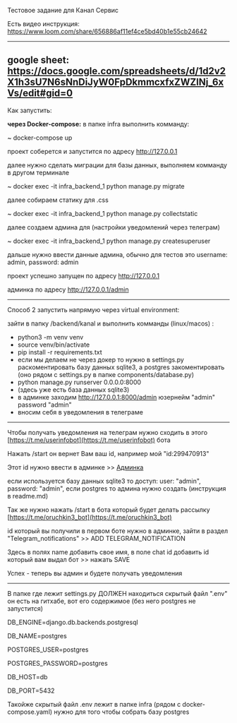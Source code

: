 Тестовое задание для Канал Сервис

Есть видео инструкция:
https://www.loom.com/share/656886af11ef4ce5bd40b1e55cb24642

---
google sheet:
https://docs.google.com/spreadsheets/d/1d2v2X1h3sU7N6sNnDiJyW0FpDkmmcxfxZWZlNj_6xVs/edit#gid=0
---

Как запустить:

**через Docker-compose:**
в папке infra выполнить комманду:

~ docker-compose up

проект соберется и запустится по адресу http://127.0.0.1

далее нужно сделать миграции для базы данных, выполняем комманду в другом терминале

~ docker exec -it infra_backend_1 python manage.py migrate

далее собираем статику для .css

~ docker exec -it infra_backend_1 python manage.py collectstatic

далее создаем админа для (настройки уведомлений через телеграм)

~ docker exec -it infra_backend_1 python manage.py createsuperuser

дальше нужно ввести данные админа, обычно для тестов это username: admin, password: admin

проект успешно запущен по адресу http://127.0.0.1

админка по адресу http://127.0.0.1/admin

---

Способ 2 запустить напрямую через virtual environment:

зайти в папку /backend/kanal и выполнить комманды (linux/macos) :

- python3 -m venv venv
- source venv/bin/activate
- pip install -r requirements.txt
- если мы делаем не через докер то нужно в settings.py раскоментировать базу данных sqlite3, а postgres закоментировать (оно рядом с settings.py в папке components/database.py)
- python manage.py runserver 0.0.0.0:8000
- (здесь уже есть база данных sqlite3)
- в админке заходим http://127.0.0.1:8000/admin юзернейм "admin" password "admin"
- вносим себя в уведомления в телеграме

---

Чтобы получать уведомления на телеграм нужно сходить в этого [https://t.me/userinfobot](https://t.me/userinfobot) бота

Нажать /start он вернет Вам ваш id, например мой "id:299470913"

Этот id нужно ввести в админке >> [Админка](http://127.0.0.1:8000/admin)

если используется базу данных sqlite3 то доступ: user: "admin", password: "admin", если postgres то админа нужно создать (инструкция в readme.md)

Так же нужно нажать /start в бота который будет делать рассылку [https://t.me/oruchkin3_bot](https://t.me/oruchkin3_bot)

id который вы получили в первом боте нужно в админке, зайти в раздел "Telegram_notifications" >> ADD TELEGRAM_NOTIFICATION

Здесь в полях name добавить свое имя, в поле chat id добавить id который вам выдал бот >> нажать SAVE

Успех - теперь вы админ и будете получать уведомления

---

В папке где лежит settings.py ДОЛЖЕН находиться скрытый файл ".env" он есть на гитхабе, вот его содержимое (без него postgres не запустится)

DB_ENGINE=django.db.backends.postgresql

DB_NAME=postgres

POSTGRES_USER=postgres

POSTGRES_PASSWORD=postgres

DB_HOST=db

DB_PORT=5432

Такойже скрытый файл .env лежит в папке infra (рядом с docker-compose.yaml) нужно для того чтобы собрать базу postgres
